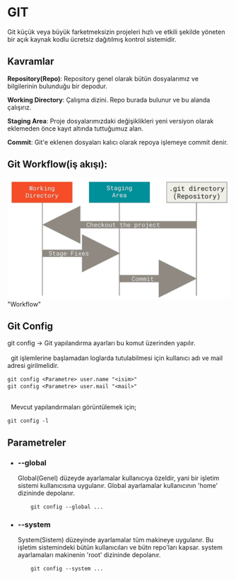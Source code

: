 # **GIT**
Git küçük veya büyük farketmeksizin projeleri hızlı ve etkili şekilde yöneten bir açık kaynak kodlu ücretsiz dağıtılmış kontrol sistemidir.

## **Kavramlar**

**Repository(Repo)**: Repository genel olarak bütün dosyalarımız ve bilgilerinin bulunduğu bir depodur.

**Working Directory**: Çalışma dizini. Repo burada bulunur ve bu alanda çalışırız.

**Staging Area**: Proje dosyalarımızdaki değişiklikleri yeni versiyon olarak eklemeden önce kayıt altında tuttuğumuz alan.

**Commit**: Git'e eklenen dosyaları kalıcı olarak repoya işlemeye commit denir.

## Git Workflow(iş akışı):

![alt text](https://github.com/kuvarti/Learn-Any/blob/main/cheatsheets/IMGs/git-workflow.png) "Workflow"

## **Git Config**
git config -> Git yapılandırma ayarları bu komut üzerinden yapılır.
\
&nbsp;
\
&nbsp;
git işlemlerine başlamadan loglarda tutulabilmesi için kullanıcı adı ve mail adresi girilmelidir.

	git config <Parametre> user.name "<isim>"
	git config <Parametre> user.mail "<mail>"

\
&nbsp;
Mevcut yapılandırmaları görüntülemek için;
```
git config -l
```
## Parametreler

  * ### **--global**
	Global(Genel) düzeyde ayarlamalar kullanıcıya özeldir, yani bir işletim sistemi kullanıcısına uygulanır. Global ayarlamalar kullanıcının 'home' dizininde depolanır.

			git config --global ...

  * ### **--system**
	System(Sistem) düzeyinde ayarlamalar tüm makineye uygulanır. Bu işletim sistemindeki bütün kullanıcıları ve bütn repo'ları kapsar. system ayarlamaları makinenin 'root' dizininde depolanır.

			git config --system ...
